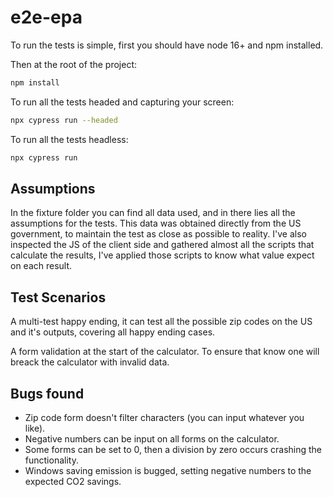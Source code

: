 # e2e-epa

To run the tests is simple, first you should have node 16+ and npm installed.

Then at the root of the project:
```bash
npm install
```

To run all the tests headed and capturing your screen:

```bash
npx cypress run --headed
```

To run all the tests headless:

```bash
npx cypress run
```

## Assumptions
In the fixture folder you can find all data used, and in there lies all the assumptions for the tests. This data was obtained directly from the US government, to maintain the test as close as possible to reality. I've also inspected the JS of the client side and gathered almost all the scripts that calculate the results, I've applied those scripts to know what value expect on each result.

## Test Scenarios
A multi-test happy ending, it can test all the possible zip codes on the US and it's outputs, covering all happy ending cases.

A form validation at the start of the calculator. To ensure that know one will breack the calculator with invalid data.

## Bugs found
- Zip code form doesn't filter characters (you can input whatever you like).
- Negative numbers can be input on all forms on the calculator.
- Some forms can be set to 0, then a division by zero occurs crashing the functionality.
- Windows saving emission is bugged, setting negative numbers to the expected CO2 savings.
